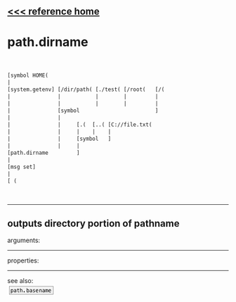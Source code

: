 [<<< reference home](ceammc_lib.md)
---

# path.dirname

```


[symbol HOME(
|
[system.getenv] [/dir/path( [./test( [/root(   [/(
|               |           |        |         |
|               |           |        |         |
|               [symbol                        ]
|               |
|               |     [.(  [..( [C://file.txt(
|               |     |    |    |
|               |     [symbol   ]
|               |     |
[path.dirname         ]
|
[msg set]
|
[ (

            
```
---
outputs directory portion of pathname
---
arguments:


---
properties:


---
see also:<br>
[![path.basename](img/object_path.basename.png)](path.basename.md)
